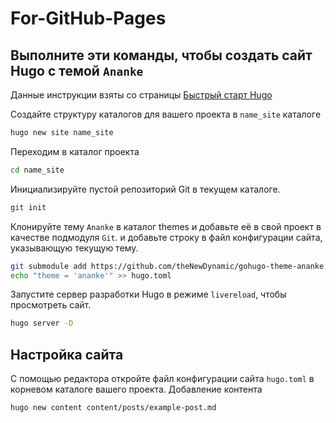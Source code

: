# For-GitHub-Pages

## Выполните эти команды, чтобы создать сайт Hugo с темой `Ananke`

Данные инструкции взяты со страницы [Быстрый старт Hugo](https://gohugo.io/getting-started/quick-start/)

Создайте структуру каталогов для вашего проекта в `name_site` каталоге

```sh
hugo new site name_site
```

Переходим в каталог проекта

```sh
cd name_site
```

Инициализируйте пустой репозиторий Git в текущем каталоге.

```sh
git init
```

Клонируйте тему `Ananke` в каталог themes и добавьте её в свой проект в качестве подмодуля `Git`.
и добавьте строку в файл конфигурации сайта, указывающую текущую тему.

```sh
git submodule add https://github.com/theNewDynamic/gohugo-theme-ananke.git themes/ananke
echo "theme = 'ananke'" >> hugo.toml
```

Запустите сервер разработки Hugo в режиме `livereload`, чтобы просмотреть сайт.

```sh
hugo server -D
```

## Настройка сайта

С помощью редактора откройте файл конфигурации сайта `hugo.toml` в корневом каталоге вашего проекта.
Добавление контента

```sh
hugo new content content/posts/example-post.md
```
